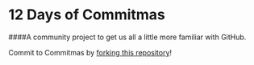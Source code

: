 12 Days of Commitmas
=========

####A community project to get us all a little more familiar with GitHub. 

Commit to Commitmas by [forking this repository](https://github.com/mjbrender/12-days-of-commitmas#beginner)!
